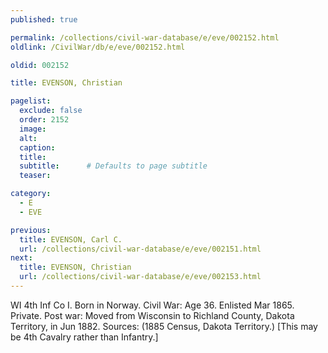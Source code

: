```yaml
---
published: true

permalink: /collections/civil-war-database/e/eve/002152.html
oldlink: /CivilWar/db/e/eve/002152.html

oldid: 002152

title: EVENSON, Christian

pagelist:
  exclude: false
  order: 2152
  image: 
  alt:
  caption:
  title:
  subtitle:      # Defaults to page subtitle
  teaser:

category: 
  - E 
  - EVE

previous:
  title: EVENSON, Carl C.
  url: /collections/civil-war-database/e/eve/002151.html  
next:
  title: EVENSON, Christian
  url: /collections/civil-war-database/e/eve/002153.html   
---
```

WI 4th Inf Co I. Born in Norway. Civil War: Age 36. Enlisted Mar 1865. Private. Post war: Moved from Wisconsin to Richland County, Dakota Territory, in Jun 1882. Sources: (1885 Census, Dakota Territory.) [This may be 4th Cavalry rather than Infantry.]